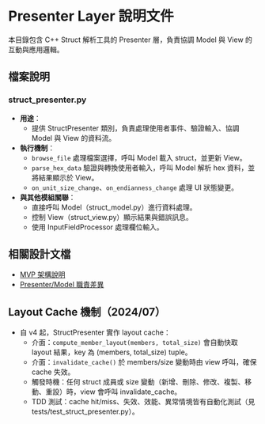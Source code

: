 # Presenter Layer 說明文件

本目錄包含 C++ Struct 解析工具的 Presenter 層，負責協調 Model 與 View 的互動與應用邏輯。

## 檔案說明

### struct_presenter.py
- **用途**：
  - 提供 StructPresenter 類別，負責處理使用者事件、驗證輸入、協調 Model 與 View 的資料流。
- **執行機制**：
  - `browse_file` 處理檔案選擇，呼叫 Model 載入 struct，並更新 View。
  - `parse_hex_data` 驗證與轉換使用者輸入，呼叫 Model 解析 hex 資料，並將結果顯示於 View。
  - `on_unit_size_change`、`on_endianness_change` 處理 UI 狀態變更。
- **與其他模組關聯**：
  - 直接呼叫 Model（struct_model.py）進行資料處理。
  - 控制 View（struct_view.py）顯示結果與錯誤訊息。
  - 使用 InputFieldProcessor 處理欄位輸入。

## 相關設計文檔
- [MVP 架構說明](../../docs/architecture/MVP_ARCHITECTURE_COMPLETE.md)
- [Presenter/Model 職責差異](../MODEL_PRESENTER_DIFFERENCES.md) 

## Layout Cache 機制（2024/07）
- 自 v4 起，StructPresenter 實作 layout cache：
  - 介面：`compute_member_layout(members, total_size)` 會自動快取 layout 結果，key 為 (members, total_size) tuple。
  - 介面：`invalidate_cache()` 於 members/size 變動時由 view 呼叫，確保 cache 失效。
  - 觸發時機：任何 struct 成員或 size 變動（新增、刪除、修改、複製、移動、重設）時，view 會呼叫 invalidate_cache。
  - TDD 測試：cache hit/miss、失效、效能、異常情境皆有自動化測試（見 tests/test_struct_presenter.py）。 
